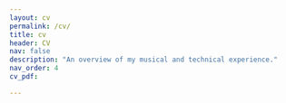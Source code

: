 ```yaml
---
layout: cv
permalink: /cv/
title: cv
header: CV
nav: false
description: "An overview of my musical and technical experience."
nav_order: 4
cv_pdf: 

---
```

